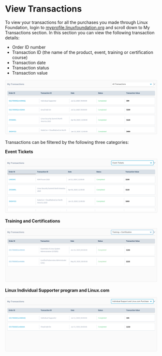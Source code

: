 # View Transactions

To view your transactions for all the purchases you made through Linux Foundation, login to [myprofile.linuxfoundation.org](https://myprofile.linuxfoundation.org/) and scroll down to My Transactions section. In this section you can view the following transaction details: 

* Order ID number
* Transaction ID \(the name of the product, event, training or certification course\)
* Transaction date
* Transaction status
* Transaction value

![](../.gitbook/assets/all-transactions.png)

Transactions can be filtered by the following three categories:

**Event Tickets** 

![](../.gitbook/assets/eventtransactions.png)

**Training and Certifications** 

![](../.gitbook/assets/my-transactions-training-and-cert.png)

**Linux Individual Supporter program and Linux.com** 

![](../.gitbook/assets/individualsupporter-linuxemail.png)

